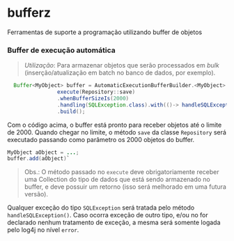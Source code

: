 # bufferz
Ferramentas de suporte a programação utilizando buffer de objetos

### Buffer de execução automática

> *Utilização*: Para armazenar objetos que serão processados em _bulk_ (inserção/atualização em batch no banco de dados, por exemplo).

```java
  Buffer<MyObject> buffer = AutomaticExecutionBufferBuilder.<MyObject>
                execute(Repository::save)
                .whenBufferSizeIs(2000)
                .handling(SQLException.class).with(()-> handleSQLException())
                .build();
```
Com o código acima, o buffer está pronto para receber objetos até o limite de 2000. Quando chegar no limite, o método `save` da classe `Repository` será executado passando como parâmetro os 2000 objetos do buffer.
```java
MyObject aObject = ...;
buffer.add(aObject)`
```
> Obs.: O método passado no `execute` deve obrigatoriamente receber uma Collection do tipo de dados que está sendo armazenado no buffer, e deve possuir um retorno (isso será melhorado em uma futura versão).

Qualquer exceção do tipo `SQLException` será tratada pelo método `handleSQLException()`. Caso ocorra exceção de outro tipo, e/ou no for declarado nenhum tratamento de exceção, a mesma será somente logada pelo log4j no nível `error`.
